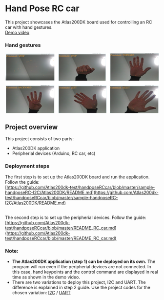 # Hand Pose RC car<a name="EN-US_TOPIC_0232642690"></a>

This project showcases the Atlas200DK board used for controlling an RC car with hand gestures.<br />
[Demo video](https://www.youtube.com/watch?v=2f5Sg3r27cE)

### Hand gestures
![](sample-handposeRC-I2C/figures/gestures.png)
## Project overview

This project consists of two parts:
-   Atlas200DK application
-   Peripherial devices (Arduino, RC car, etc)


### Deployment steps
The first step is to set up the Atlas200DK board and run the application. Follow the guide: <br />
[https://github.com/Atlas200dk-test/handposeRCcar/blob/master/sample-handposeRC-I2C/Atlas200DK/README.md](https://github.com/Atlas200dk-test/handposeRCcar/blob/master/sample-handposeRC-I2C/Atlas200DK/README.md)
<br /><br />

The second step is to set up the peripherial devices. Follow the guide: <br />
[https://github.com/Atlas200dk-test/handposeRCcar/blob/master/README_RC_car.md](https://github.com/Atlas200dk-test/handposeRCcar/blob/master/README_RC_car.md)


### Note:
-   **The Atlas200DK application (step 1) can be deployed on its own.** The program will run even if the peripherial devices are not connected. In this case, hand keypoints and the control command are displayed in real time as shown in the demo video.
-   There are two variations to deploy this project, I2C and UART. The difference is explained in step 2 guide. Use the project codes for the chosen variation: [I2C](https://github.com/Atlas200dk-test/handposeRCcar/tree/master/sample-handposeRC-I2C) / [UART](https://github.com/Atlas200dk-test/handposeRCcar/tree/master/sample-handposeRC-UART)











